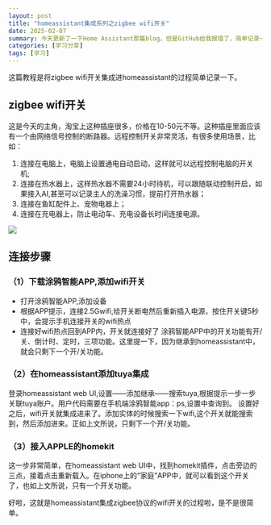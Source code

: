 ```yaml
---
layout: post
title: "homeassistant集成系列之zigbee wifi开关"
date: 2025-02-07
summary: 今天更新了一下Home Assistant那篇blog，但是GitHub给我报错了，简单记录一下排障过程的学习过程。
categories: [学习分享]
tags: [学习]
---
```






这篇教程是将zigbee wifi开关集成进homeassistant的过程简单记录一下。
## zigbee wifi开关
这是今天的主角，淘宝上这种插座很多，价格在10-50元不等。这种插座里面应该有一个由网络信号控制的断路器。远程控制开关非常灵活，有很多使用场景，比如：
1. 连接在电脑上，电脑上设置通电自动启动，这样就可以远程控制电脑的开关机;
2. 连接在热水器上，这样热水器不需要24小时待机，可以跟随联动控制开启，如果接入AI,甚至可以记录主人的洗澡习惯，提前打开热水器；
3. 连接在鱼缸配件上、宠物电器上；
4. 连接在充电器上，防止电动车、充电设备长时间连接电源。

<img src="https://weekly-liulei.oss-cn-beijing.aliyuncs.com/images/20250210092822983.jpeg"/>

## 连接步骤
### （1）下载涂鸦智能APP,添加wifi开关
- 打开涂鸦智能APP,添加设备
- 根据APP提示，连接2.5Gwifi,给开关断电然后重新插入电源，按住开关键5秒中，会提示手机连接开关的wifi热点
- 连接好wifi热点回到APP内，开关就连接好了
涂鸦智能APP中的开关功能有开/关、倒计时、定时，三项功能。这里提一下，因为继承到homeassistant中，就会只剩下一个开/关功能。
### （2）在homeassistant添加tuya集成
登录homeassistant web UI,设置——添加继承——搜索tuya,根据提示一步一步关联tuya账户。用户代码需要在手机端涂鸦智能app：ps,设置中查询到。
设置好之后，wifi开关就集成进来了。添加实体的时候搜索一下wifi,这个开关就能搜索到，然后添加进来。正如上文所说，只剩下一个开/关功能。
### （3）接入APPLE的homekit
这一步非常简单，在homeassistant web UI中，找到homekit插件，点击旁边的三点，接着点击重新载入。在iphone上的“家庭”APP中，就可以看到这个开关了，也如上文所说，只有一个开关功能。

好啦，这就是homeassistant集成zigbee协议的wifi开关的过程啦，是不是很简单。

